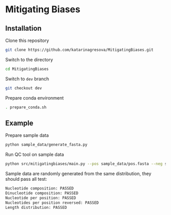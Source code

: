 # Mitigating Biases

## Installation

Clone this repository

```bash
git clone https://github.com/katarinagresova/MitigatingBiases.git
```

Switch to the directory

```bash
cd MitigatingBiases
```

Switch to `dev` branch

```bash
git checkout dev
```

Prepare conda environment

```bash
. prepare_conda.sh
```


## Example

Prepare sample data

```bash
python sample_data/generate_fasta.py
```

Run QC tool on sample data

```bash
python src/mitigatingbiases/main.py --pos sample_data/pos.fasta --neg sample_data/neg.fasta --output out.pdf
```

Sample data are randomly generated from the same distribution, they should pass all test:

```bash
Nucleotide composition: PASSED
Dinucleotide composition: PASSED
Nucleotide per position: PASSED
Nucleotides per position reversed: PASSED
Length distribution: PASSED
```
